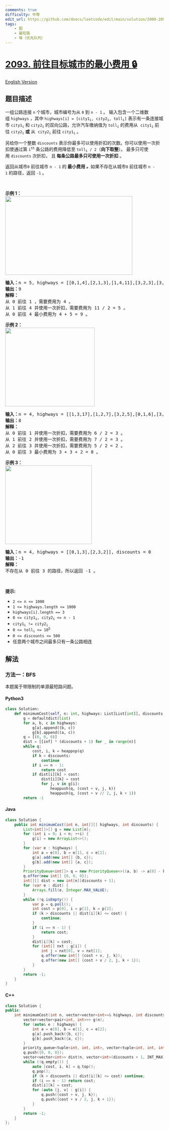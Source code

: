 ```yaml
---
comments: true
difficulty: 中等
edit_url: https://github.com/doocs/leetcode/edit/main/solution/2000-2099/2093.Minimum%20Cost%20to%20Reach%20City%20With%20Discounts/README.md
tags:
    - 图
    - 最短路
    - 堆（优先队列）
---
```


<!-- problem:start -->

# [2093. 前往目标城市的最小费用 🔒](https://leetcode.cn/problems/minimum-cost-to-reach-city-with-discounts)

[English Version](/solution/2000-2099/2093.Minimum%20Cost%20to%20Reach%20City%20With%20Discounts/README_EN.md)

## 题目描述

<!-- description:start -->

<p>一组公路连接&nbsp;<code>n</code>&nbsp;个城市，城市编号为从&nbsp;<code>0</code> 到&nbsp;<code>n - 1</code>&nbsp;。 输入包含一个二维数组&nbsp;<code>highways</code>&nbsp;，其中 <code>highways[i] = [city1<sub>i</sub>, city2<sub>i</sub>, toll<sub>i</sub>]</code> 表示有一条连接城市&nbsp;<code>city1<sub>i</sub></code> 和&nbsp;<code>city2<sub>i</sub></code>&nbsp;的双向公路，允许汽车缴纳值为&nbsp;<code>toll<sub>i</sub></code>&nbsp;的费用从&nbsp;&nbsp;<code>city1<sub>i</sub></code>&nbsp;前往&nbsp;<code>city2<sub>i</sub></code>&nbsp;<strong>或</strong> 从&nbsp;&nbsp;<code>city2<sub>i</sub></code>&nbsp;前往&nbsp;<code>city1<sub>i</sub></code>&nbsp;。</p>

<p>另给你一个整数&nbsp;<code>discounts</code> 表示你最多可以使用折扣的次数。你可以使用一次折扣使通过第&nbsp;<code>i<sup>th</sup></code>&nbsp;条公路的费用降低至&nbsp;<code>toll<sub>i</sub> / 2</code>（<b>向下取整</b>）。&nbsp;最多只可使用&nbsp;<code>discounts</code> 次折扣，&nbsp;且<strong> 每条公路最多只可使用一次折扣</strong> 。</p>

<p>返回从城市<code>0</code><em>&nbsp;</em>前往城市<em>&nbsp;</em><code>n - 1</code>&nbsp;的<em><strong> </strong></em><strong>最小费用</strong><em><strong> 。</strong></em>如果不存在从城市<code>0</code><em>&nbsp;</em>前往城市<em>&nbsp;</em><code>n - 1</code>&nbsp;的路径，返回&nbsp;<code>-1</code>&nbsp;。</p>

<p>&nbsp;</p>

<p><strong>示例 1：</strong><br />
<img src="https://fastly.jsdelivr.net/gh/doocs/leetcode@main/solution/2000-2099/2093.Minimum%20Cost%20to%20Reach%20City%20With%20Discounts/images/image-20211129222429-1.png" style="height: 250px; width: 404px;" /></p>

<pre>
<strong>输入：</strong>n = 5, highways = [[0,1,4],[2,1,3],[1,4,11],[3,2,3],[3,4,2]], discounts = 1
<strong>输出：</strong>9
<strong>解释：</strong>
从 0 前往 1 ，需要费用为 4 。
从 1 前往 4 并使用一次折扣，需要费用为 11 / 2 = 5 。
从 0 前往 4 最小费用为 4 + 5 = 9 。
</pre>

<p><strong>示例 2：</strong><br />
<img src="https://fastly.jsdelivr.net/gh/doocs/leetcode@main/solution/2000-2099/2093.Minimum%20Cost%20to%20Reach%20City%20With%20Discounts/images/image-20211129222650-4.png" style="width: 284px; height: 250px;" /></p>

<pre>
<strong>输入：</strong>n = 4, highways = [[1,3,17],[1,2,7],[3,2,5],[0,1,6],[3,0,20]], discounts = 20
<strong>输出：</strong>8
<strong>解释：</strong>
从 0 前往 1 并使用一次折扣，需要费用为 6 / 2 = 3 。
从 1 前往 2 并使用一次折扣，需要费用为 7 / 2 = 3 。
从 2 前往 3 并使用一次折扣，需要费用为 5 / 2 = 2 。
从 0 前往 3 最小费用为 3 + 3 + 2 = 8 。
</pre>

<p><strong>示例 3：</strong><br />
<img src="https://fastly.jsdelivr.net/gh/doocs/leetcode@main/solution/2000-2099/2093.Minimum%20Cost%20to%20Reach%20City%20With%20Discounts/images/image-20211129222531-3.png" style="width: 275px; height: 250px;" /></p>

<pre>
<strong>输入：</strong>n = 4, highways = [[0,1,3],[2,3,2]], discounts = 0
<strong>输出：</strong>-1
<strong>解释：</strong>
不存在从 0 前往 3 的路径，所以返回 -1 。
</pre>

<p>&nbsp;</p>

<p><strong>提示:</strong></p>

<ul>
	<li><code>2 &lt;= n &lt;= 1000</code></li>
	<li><code>1 &lt;= highways.length &lt;= 1000</code></li>
	<li><code>highways[i].length == 3</code></li>
	<li><code>0 &lt;= city1<sub>i</sub>, city2<sub>i</sub> &lt;= n - 1</code></li>
	<li><code>city1<sub>i</sub> != city2<sub>i</sub></code></li>
	<li><code>0 &lt;= toll<sub>i</sub> &lt;= 10<sup>5</sup></code></li>
	<li><code>0 &lt;= discounts &lt;= 500</code></li>
	<li>任意两个城市之间最多只有一条公路相连</li>
</ul>

<!-- description:end -->

## 解法

<!-- solution:start -->

### 方法一：BFS

本题属于带限制的单源最短路问题。

<!-- tabs:start -->

#### Python3

```python
class Solution:
    def minimumCost(self, n: int, highways: List[List[int]], discounts: int) -> int:
        g = defaultdict(list)
        for a, b, c in highways:
            g[a].append((b, c))
            g[b].append((a, c))
        q = [(0, 0, 0)]
        dist = [[inf] * (discounts + 1) for _ in range(n)]
        while q:
            cost, i, k = heappop(q)
            if k > discounts:
                continue
            if i == n - 1:
                return cost
            if dist[i][k] > cost:
                dist[i][k] = cost
                for j, v in g[i]:
                    heappush(q, (cost + v, j, k))
                    heappush(q, (cost + v // 2, j, k + 1))
        return -1
```

#### Java

```java
class Solution {
    public int minimumCost(int n, int[][] highways, int discounts) {
        List<int[]>[] g = new List[n];
        for (int i = 0; i < n; ++i) {
            g[i] = new ArrayList<>();
        }
        for (var e : highways) {
            int a = e[0], b = e[1], c = e[2];
            g[a].add(new int[] {b, c});
            g[b].add(new int[] {a, c});
        }
        PriorityQueue<int[]> q = new PriorityQueue<>((a, b) -> a[0] - b[0]);
        q.offer(new int[] {0, 0, 0});
        int[][] dist = new int[n][discounts + 1];
        for (var e : dist) {
            Arrays.fill(e, Integer.MAX_VALUE);
        }
        while (!q.isEmpty()) {
            var p = q.poll();
            int cost = p[0], i = p[1], k = p[2];
            if (k > discounts || dist[i][k] <= cost) {
                continue;
            }
            if (i == n - 1) {
                return cost;
            }
            dist[i][k] = cost;
            for (int[] nxt : g[i]) {
                int j = nxt[0], v = nxt[1];
                q.offer(new int[] {cost + v, j, k});
                q.offer(new int[] {cost + v / 2, j, k + 1});
            }
        }
        return -1;
    }
}
```

#### C++

```cpp
class Solution {
public:
    int minimumCost(int n, vector<vector<int>>& highways, int discounts) {
        vector<vector<pair<int, int>>> g(n);
        for (auto& e : highways) {
            int a = e[0], b = e[1], c = e[2];
            g[a].push_back({b, c});
            g[b].push_back({a, c});
        }
        priority_queue<tuple<int, int, int>, vector<tuple<int, int, int>>, greater<tuple<int, int, int>>> q;
        q.push({0, 0, 0});
        vector<vector<int>> dist(n, vector<int>(discounts + 1, INT_MAX));
        while (!q.empty()) {
            auto [cost, i, k] = q.top();
            q.pop();
            if (k > discounts || dist[i][k] <= cost) continue;
            if (i == n - 1) return cost;
            dist[i][k] = cost;
            for (auto [j, v] : g[i]) {
                q.push({cost + v, j, k});
                q.push({cost + v / 2, j, k + 1});
            }
        }
        return -1;
    }
};
```

<!-- tabs:end -->

<!-- solution:end -->

<!-- problem:end -->
